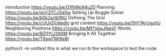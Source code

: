 introduction                                    https://youtu.be/O1fhWo94uZ0
Planning                                        https://youtu.be/gcV37CJ3qXw
Setting Up Boggle Solver                        https://youtu.be/b0k2artb1NU
Defining The Grid                               https://youtu.be/cUUxDUdedlo
grid content                                    https://youtu.be/5hY7ArUguhU
Neighboring Positions                           https://youtu.be/Mf7yppJAwsY
Words                                           https://youtu.be/BZl1YrJ29SM
Bringing It All Together                        https://youtu.be/T9awTMt9e8I


python3 -m unittest  this is what we run ib the workspace to test the code